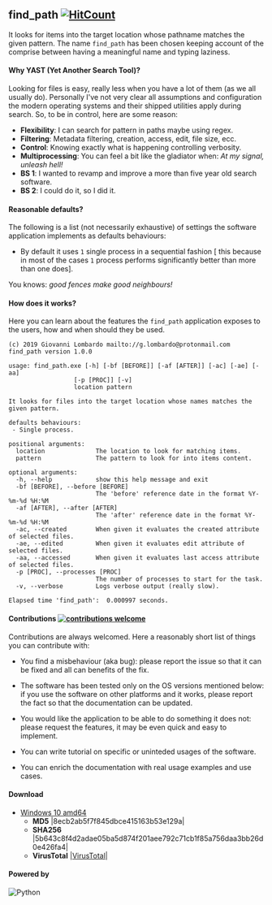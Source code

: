 ## find_path [![HitCount](http://hits.dwyl.io/GiovaLomba/wd.svg?style=plastic)](http://hits.dwyl.io/GiovaLomba/find_path)

It looks for items into the target location whose pathname matches the
given pattern. The name `find_path` has been chosen keeping account of
the comprise between having a meaningful name and typing laziness.

#### Why YAST (Yet Another Search Tool)?

Looking for files is easy, really less when you have a lot of them (as
we all usually do). Personally I've not very clear all assumptions and
configuration the modern operating systems and their shipped utilities
apply during search. So, to be in control, here are some reason:

+ **Flexibility**: I can search for pattern in paths maybe using regex.
+ **Filtering**: Metadata filtering, creation, access, edit, file size,
  ecc.
+ **Control**: Knowing exactly what is happening controlling verbosity.
+ **Multiprocessing**: You can feel a bit like the gladiator when: *At
  my signal, unleash hell!*
+ **BS 1**: I wanted to revamp and improve a more than five year old
  search software.
+ **BS 2**: I could do it, so I did it.

#### Reasonable defaults?

The following is a list (not necessarily exhaustive) of settings the 
software application implements as defaults behaviours:

- By default it uses `1` single process in a sequential fashion [ this
  because in most of the cases `1` process performs significantly better
  than more than one does].
 
 You knows: *good fences make good neighbours!*
 
#### How does it works?

Here you can learn about the features the `find_path` application
exposes to the users, how and when should they be used.

```
(c) 2019 Giovanni Lombardo mailto://g.lombardo@protonmail.com
find_path version 1.0.0

usage: find_path.exe [-h] [-bf [BEFORE]] [-af [AFTER]] [-ac] [-ae] [-aa]
                  [-p [PROC]] [-v]
                  location pattern

It looks for files into the target location whose names matches the given pattern.

defaults behaviours:
 - Single process.

positional arguments:
  location              The location to look for matching items.
  pattern               The pattern to look for into items content.

optional arguments:
  -h, --help            show this help message and exit
  -bf [BEFORE], --before [BEFORE]
                        The 'before' reference date in the format %Y-%m-%d %H:%M
  -af [AFTER], --after [AFTER]
                        The 'after' reference date in the format %Y-%m-%d %H:%M
  -ac, --created        When given it evaluates the created attribute of selected files.
  -ae, --edited         When given it evaluates edit attribute of selected files.
  -aa, --accessed       When given it evaluates last access attribute of selected files.
  -p [PROC], --processes [PROC]
                        The number of processes to start for the task.
  -v, --verbose         Logs verbose output (really slow).
  
Elapsed time 'find_path':  0.000997 seconds.
```

#### Contributions [![contributions welcome](https://img.shields.io/badge/contributions-welcome-brightgreen.svg?style=plastic)](https://github.com/GiovaLomba/find_content/issues)

Contributions are always welcomed. Here a reasonably short list of
things you can contribute with:

+ You find a misbehaviour (aka bug): please report the issue so that it
can be fixed and all can benefits of the fix.

+ The software has been tested only on the OS versions mentioned below:
if you use the software on other platforms and it works, please report
the fact so that the documentation can be updated.

+ You would like the application to be able to do something it does not:
please request the features, it may be even quick and easy to implement.

+ You can write tutorial on specific or uninteded usages of the software.

+ You can enrich the documentation with real usage examples and use cases.

#### Download

+  [Windows 10 amd64](https://github.com/GiovaLomba/find_path/raw/master/find_path.exe)
   -  **MD5** |8ecb2ab5f7f845dbce415163b53e129a|
   -  **SHA256**
      |5b643c8f4d2adae05ba5d874f201aee792c71cb1f85a756daa3bb26d0e426fa4|
   -  **VirusTotal**
      |[VirusTotal](https://www.virustotal.com/gui/file/5b643c8f4d2adae05ba5d874f201aee792c71cb1f85a756daa3bb26d0e426fa4/detection)|
      
#### Powered by

![Python](https://www.python.org/static/img/python-logo.png "Python")
<br/> 

<!--
![PyInstaller](https://www.pyinstaller.org/_images/pyinstaller-draft1c-header-trans.png)
-->
